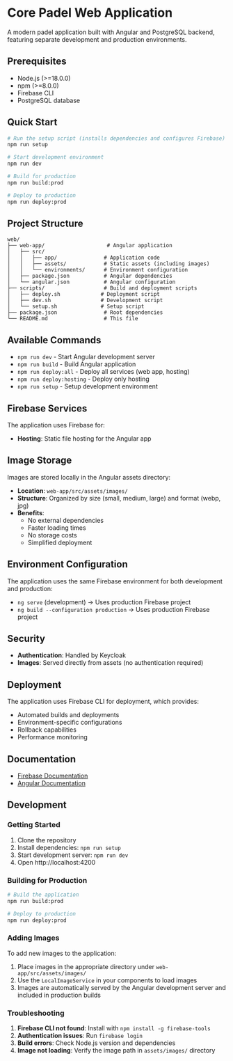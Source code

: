 # Core Padel Web Application

A modern padel application built with Angular and PostgreSQL backend, featuring separate development and production environments.

## Prerequisites

- Node.js (>=18.0.0)
- npm (>=8.0.0)
- Firebase CLI
- PostgreSQL database

## Quick Start

```bash
# Run the setup script (installs dependencies and configures Firebase)
npm run setup

# Start development environment
npm run dev

# Build for production
npm run build:prod

# Deploy to production
npm run deploy:prod
```

## Project Structure

```
web/
├── web-app/                    # Angular application
│   ├── src/
│   │   ├── app/               # Application code
│   │   ├── assets/            # Static assets (including images)
│   │   └── environments/      # Environment configuration
│   ├── package.json           # Angular dependencies
│   └── angular.json           # Angular configuration
├── scripts/                   # Build and deployment scripts
│   ├── deploy.sh             # Deployment script
│   ├── dev.sh                # Development script
│   └── setup.sh              # Setup script
├── package.json               # Root dependencies
└── README.md                  # This file
```

## Available Commands

- `npm run dev` - Start Angular development server
- `npm run build` - Build Angular application
- `npm run deploy:all` - Deploy all services (web app, hosting)
- `npm run deploy:hosting` - Deploy only hosting
- `npm run setup` - Setup development environment

## Firebase Services

The application uses Firebase for:

- **Hosting**: Static file hosting for the Angular app

## Image Storage

Images are stored locally in the Angular assets directory:
- **Location**: `web-app/src/assets/images/`
- **Structure**: Organized by size (small, medium, large) and format (webp, jpg)
- **Benefits**: 
  - No external dependencies
  - Faster loading times
  - No storage costs
  - Simplified deployment

## Environment Configuration

The application uses the same Firebase environment for both development and production:
- `ng serve` (development) → Uses production Firebase project
- `ng build --configuration production` → Uses production Firebase project

## Security

- **Authentication**: Handled by Keycloak
- **Images**: Served directly from assets (no authentication required)

## Deployment

The application uses Firebase CLI for deployment, which provides:
- Automated builds and deployments
- Environment-specific configurations
- Rollback capabilities
- Performance monitoring

## Documentation

- [Firebase Documentation](https://firebase.google.com/docs)
- [Angular Documentation](https://angular.io/docs)

## Development

### Getting Started

1. Clone the repository
2. Install dependencies: `npm run setup`
3. Start development server: `npm run dev`
4. Open http://localhost:4200

### Building for Production

```bash
# Build the application
npm run build:prod

# Deploy to production
npm run deploy:prod
```

### Adding Images

To add new images to the application:

1. Place images in the appropriate directory under `web-app/src/assets/images/`
2. Use the `LocalImageService` in your components to load images
3. Images are automatically served by the Angular development server and included in production builds

### Troubleshooting

1. **Firebase CLI not found**: Install with `npm install -g firebase-tools`
2. **Authentication issues**: Run `firebase login`
3. **Build errors**: Check Node.js version and dependencies
4. **Image not loading**: Verify the image path in `assets/images/` directory 
